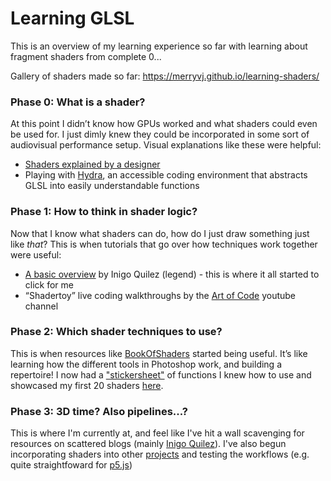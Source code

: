 # Learning GLSL

This is an overview of my learning experience so far with learning about fragment shaders from complete 0...

Gallery of shaders made so far: https://merryvj.github.io/learning-shaders/

### Phase 0: What is a shader?
At this point I didn’t know how GPUs worked and what shaders could even be used for. I just dimly knew they could be incorporated in some sort of audiovisual performance setup. Visual explanations like these were helpful:


* [Shaders explained by a designer](https://www.youtube.com/watch?v=C-GYBUANXXc&ab_channel=ComputingforDesigners) 
* Playing with [Hydra]( https://hydra.ojack.xyz/), an accessible coding environment that abstracts GLSL into easily understandable functions


### Phase 1: How to think in shader logic?
Now that I know what shaders can do, how do I just draw something just like *that*? This is when tutorials that go over how techniques work together were useful:

* [A basic overview](https://www.youtube.com/watch?v=0ifChJ0nJfM&ab_channel=InigoQuilez) by Inigo Quilez (legend) - this is where it all started to click for me
* “Shadertoy” live coding walkthroughs by the [Art of Code](https://www.youtube.com/@TheArtofCodeIsCool/videos) youtube channel


### Phase 2: Which shader techniques to use?
This is when resources like [BookOfShaders](https://thebookofshaders.com/) started being useful. It’s like learning how the different tools in Photoshop work, and building a repertoire! I now had a ["stickersheet"](https://github.com/merryvj/shader-gallery/blob/main/shaders/utils.frag) of functions I knew how to use and showcased my first 20 shaders [here](https://merryvj.github.io/shader-gallery/).


### Phase 3: 3D time? Also pipelines...?
This is where I'm currently at, and feel like I've hit a wall scavenging for resources on scattered blogs (mainly [Inigo Quilez](https://iquilezles.org/)). I've also begun incorporating shaders into other [projects](https://github.com/merryvj/movingsoup) and testing the workflows (e.g. quite straightfoward for [p5.js](https://itp-xstory.github.io/p5js-shaders/#/))
